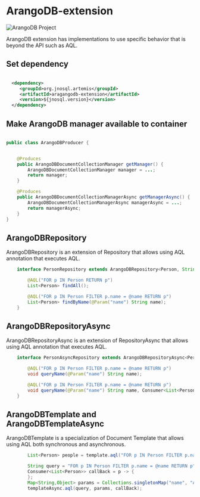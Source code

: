 # ArangoDB-extension

![ArangoDB Project](https://jnosql.github.io/img/logos/ArangoDB.png)


ArangoDB extension has implementations to use specific behavior that is beyond the API such as AQL.

## Set dependency


```xml

  <dependency>
     <groupId>org.jnosql.artemis</groupId>
     <artifactId>aragangodb-extension</artifactId>
     <version>${jnosql.version}</version>
  </dependency>
```

## Make ArangoDB manager available to container

```java

public class ArangoDBProducer {


    @Produces
    public ArangoDBDocumentCollectionManager getManager() {
        ArangoDBDocumentCollectionManager manager = ...;
        return manager;
    }

    @Produces
    public ArangoDBDocumentCollectionManagerAsync getManagerAsync() {
        ArangoDBDocumentCollectionManagerAsync managerAsync = ...;
        return managerAsync;
    }
}


```

## ArangoDBRepository

ArangoDBRepository is an extension of Repository that allows using AQL annotation that executes AQL.


```java
    interface PersonRepository extends ArangoDBRepository<Person, String> {

        @AQL("FOR p IN Person RETURN p")
        List<Person> findAll();

        @AQL("FOR p IN Person FILTER p.name = @name RETURN p")
        List<Person> findByName(@Param("name") String name);
    }
```

## ArangoDBRepositoryAsync

ArangoDBRepositoryAsync is an extension of RepositoryAsync that allows using AQL annotation that executes AQL.


```java
    interface PersonAsyncRepository extends ArangoDBRepositoryAsync<Person, String> {

        @AQL("FOR p IN Person FILTER p.name = @name RETURN p")
        void queryName(@Param("name") String name);

        @AQL("FOR p IN Person FILTER p.name = @name RETURN p")
        void queryName(@Param("name") String name, Consumer<List<Person>> callBack);
    }
```


## ArangoDBTemplate and ArangoDBTemplateAsync

ArangoDBTemplate is a specialization of Document Template that allows using AQL both synchronous and asynchronous.

```java
        List<Person> people = template.aql("FOR p IN Person FILTER p.name = @name RETURN p", params);

        String query = "FOR p IN Person FILTER p.name = @name RETURN p";
        Consumer<List<Person>> callBack = p -> {
        };
        Map<String,Object> params = Collections.singletonMap("name", "Ada");
        templateAsync.aql(query, params, callBack);

```
